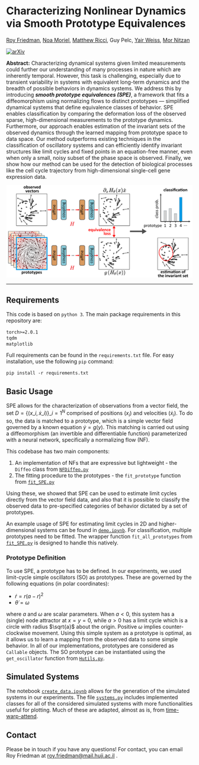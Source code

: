# Characterizing Nonlinear Dynamics via Smooth Prototype Equivalences
[Roy Friedman](https://friedmanroy.github.io/), [Noa Moriel](https://nomoriel.github.io/), [Matthew Ricci](https://www.matthew-ricci.net/), Guy Pelc, [Yair Weiss](https://www.cs.huji.ac.il/~yweiss/), [Mor Nitzan](https://www.nitzanlab.com/)

[![arXiv](https://img.shields.io/badge/arXiv-0000.00000-red.svg)](https://arxiv.org/abs/0000.00000)


**Abstract:** Characterizing dynamical systems given limited measurements could further our understanding of many processes in nature which are inherently temporal. However, this task is challenging, especially due to transient variability in systems with equivalent long-term dynamics and the breadth of possible behaviors in dynamics systems.  We address this by introducing _**smooth prototype equivalences (SPE)**_, a framework that fits a diffeomorphism using normalizing flows to distinct prototypes — simplified dynamical systems that define equivalence classes of behavior. SPE enables classification by comparing the deformation loss of the observed sparse, high-dimensional measurements to the prototype dynamics. Furthermore, our approach enables estimation of the invariant sets of the observed dynamics through the learned mapping from prototype space to data space. Our method outperforms existing techniques in the classification of oscillatory systems and can efficiently identify invariant structures like limit cycles and fixed points in an equation-free manner, even when only a small, noisy subset of the phase space is observed.  Finally, we show how our method can be used for the detection of biological processes like the cell cycle trajectory from high-dimensional single-cell gene expression data.

![](https://github.com/nitzanlab/prototype-equivalences/blob/main/assets/schematic.png)

---

## Requirements

This code is based on `python 3`. The main package requirements in this repository are:
```
torch>=2.0.1
tqdm
matplotlib
```
Full requirements can be found in the `requirements.txt` file. For easy installation, use the following `pip` command:
```
pip install -r requirements.txt
```

## Basic Usage

SPE allows for the characterization of observations from a vector field, the set $D=\{(x\_i,\dot{x}\_i)\}\_{i=1}^N$  comprised of positions ($x_i$) and velocities ($\dot{x}_i$). To do so, the data is matched to a prototype, which is a simple vector field governed by a known equation $\dot{y}=g(y)$. This matching is carried out using a diffeomorphism (an invertible and differentiable function) parameterized with a neural network, specifically a normalizing flow (NF).

This codebase has two main components: 
1. An implementation of NFs that are expressive but lightweight - the `Diffeo` class from [`NFDiffeo.py`](https://github.com/nitzanlab/prototype-equivalences/blob/main/NFDiffeo.py)
2. The fitting procedure to the prototypes - the `fit_prototype` function from [`fit_SPE.py`](https://github.com/nitzanlab/prototype-equivalences/blob/main/fit_SPE.py)

Using these, we showed that SPE can be used to estimate limit cycles directly from the vector field data, and also that it is possible to classify the observed data to pre-specified categories of behavior dictated by a set of prototypes.

An example usage of SPE for estimating limit cycles in 2D and higher-dimensional systems can be found in [`demo.ipynb`](https://github.com/nitzanlab/prototype-equivalences/blob/main/demo.ipynb). For classification, multiple prototypes need to be fitted. The wrapper function `fit_all_prototypes` from [`fit_SPE.py`](https://github.com/nitzanlab/prototype-equivalences/blob/main/fit_SPE.py) is designed to handle this natively. 

### Prototype Definition

To use SPE, a prototype has to be defined. In our experiments, we used limit-cycle simple oscillators (SO) as prototypes. These are governed by the following equations (in polar coordinates):
- $\dot{r}=r(a-r)^2$
- $\dot{\theta}=\omega$
  
where $a$ and $\omega$ are scalar parameters. When $a<0$, this system has a (single) node attractor at $x=y=0$, while $a>0$ has a limit cycle which is a circle with radius $\sqrt{a}$  about the origin. Positive $\omega$ implies counter-clockwise movement. Using this simple system as a prototype is optimal, as it allows us to learn a mapping from the observed data to some simple behavior. In all of our implementations, prototypes are considered as `Callable` objects. The SO prototype can be instantiated using the `get_oscillator` function from [`Hutils.py`](https://github.com/nitzanlab/prototype-equivalences/blob/main/Hutils.py).

## Simulated Systems

The notebook [`create_data.ipynb`](https://github.com/nitzanlab/prototype-equivalences/blob/main/create_data.ipynb) allows for the generation of the simulated systems in our experiments. The file [`systems.py`](https://github.com/nitzanlab/prototype-equivalences/blob/main/create_data.ipynb) includes implemented classes for all of the considered simulated systems with more functionalities useful for plotting. Much of these are adapted, almost as is, from [time-warp-attend](https://github.com/nitzanlab/time-warp-attend).

## Contact

Please be in touch if you have any questions! For contact, you can email Roy Friedman at roy.friedman@mail.huji.ac.il .